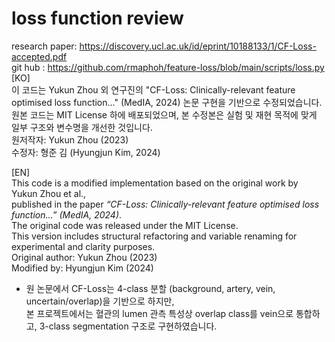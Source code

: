 # loss function review

research paper: https://discovery.ucl.ac.uk/id/eprint/10188133/1/CF-Loss-accepted.pdf <br>
git hub : https://github.com/rmaphoh/feature-loss/blob/main/scripts/loss.py <br>
[KO]  
 이 코드는 Yukun Zhou 외 연구진의 "CF-Loss: Clinically-relevant feature optimised loss function..." (MedIA, 2024) 논문 구현을 기반으로 수정되었습니다.   <br>
원본 코드는 MIT License 하에 배포되었으며, 본 수정본은 실험 및 재현 목적에 맞게 일부 구조와 변수명을 개선한 것입니다.   <br>
원저작자: Yukun Zhou (2023)   <br>
수정자: 형준 김 (Hyungjun Kim, 2024) <br> 

[EN]  
 This code is a modified implementation based on the original work by Yukun Zhou et al.,   <br>
published in the paper *“CF-Loss: Clinically-relevant feature optimised loss function...” (MedIA, 2024)*.   <br>
The original code was released under the MIT License.   <br>
This version includes structural refactoring and variable renaming for experimental and clarity purposes.   <br>
Original author: Yukun Zhou (2023)  <br>
Modified by: Hyungjun Kim (2024) <br>

* 원 논문에서 CF-Loss는 4-class 분할 (background, artery, vein, uncertain/overlap)을 기반으로 하지만,  <br>
  본 프로젝트에서는 혈관의 lumen 관측 특성상 overlap class를 vein으로 통합하고, 3-class segmentation 구조로 구현하였습니다.
